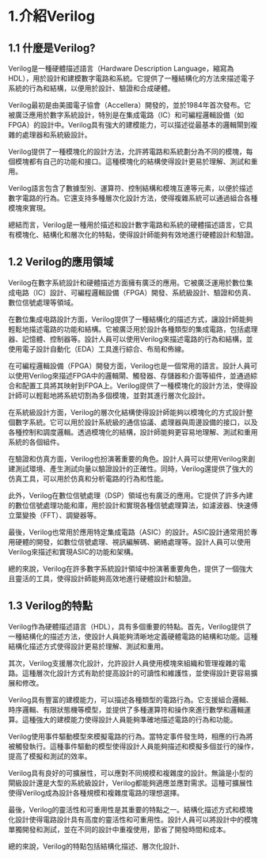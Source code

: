 # 1.介紹Verilog
## 1.1 什麼是Verilog?
Verilog是一種硬體描述語言（Hardware Description Language，縮寫為HDL），用於設計和建模數字電路和系統。它提供了一種結構化的方法來描述電子系統的行為和結構，以便用於設計、驗證和合成硬體。

Verilog最初是由美國電子協會（Accellera）開發的，並於1984年首次發布。它被廣泛應用於數字系統設計，特別是在集成電路（IC）和可編程邏輯設備（如FPGA）的設計中。Verilog具有強大的建模能力，可以描述從最基本的邏輯閘到複雜的處理器和系統級設計。

Verilog提供了一種模塊化的設計方法，允許將電路和系統劃分為不同的模塊，每個模塊都有自己的功能和接口。這種模塊化的結構使得設計更易於理解、測試和重用。

Verilog語言包含了數據型別、運算符、控制結構和模塊互連等元素，以便於描述數字電路的行為。它還支持多種層次化設計方法，使得複雜系統可以通過組合各種模塊來實現。

總結而言，Verilog是一種用於描述和設計數字電路和系統的硬體描述語言，它具有模塊化、結構化和層次化的特點，使得設計師能夠有效地進行硬體設計和驗證。
## 1.2 Verilog的應用領域
Verilog在數字系統設計和硬體描述方面擁有廣泛的應用。它被廣泛運用於數位集成电路（IC）設計、可編程邏輯設備（FPGA）開發、系統級設計、驗證和仿真、數位信號處理等領域。

在數位集成电路設計方面，Verilog提供了一種結構化的描述方式，讓設計師能夠輕鬆地描述電路的功能和結構。它被廣泛用於設計各種類型的集成電路，包括處理器、記憶體、控制器等。設計人員可以使用Verilog來描述電路的行為和結構，並使用電子設計自動化（EDA）工具進行綜合、布局和佈線。

在可編程邏輯設備（FPGA）開發方面，Verilog也是一個常用的語言。設計人員可以使用Verilog來描述FPGA中的邏輯閘、觸發器、存儲器和介面等組件，並通過綜合和配置工具將其映射到FPGA上。Verilog提供了一種模塊化的設計方法，使得設計師可以輕鬆地將系統切割為多個模塊，並對其進行層次化設計。

在系統級設計方面，Verilog的層次化結構使得設計師能夠以模塊化的方式設計整個數字系統。它可以用於設計系統級的通信協議、處理器與周邊設備的接口，以及各種控制和調度邏輯。透過模塊化的結構，設計師能夠更容易地理解、測試和重用系統的各個組件。

在驗證和仿真方面，Verilog也扮演著重要的角色。設計人員可以使用Verilog來創建測試環境、產生測試向量以驗證設計的正確性。同時，Verilog還提供了強大的仿真工具，可以用於仿真和分析電路的行為和性能。

此外，Verilog在數位信號處理（DSP）領域也有廣泛的應用。它提供了許多內建的數位信號處理功能和庫，用於設計和實現各種信號處理算法，如濾波器、快速傅立葉變換（FFT）、調變器等。

最後，Verilog也常用於應用特定集成電路（ASIC）的設計。ASIC設計通常用於專用硬體的開發，如數位信號處理、視訊編解碼、網絡處理等。設計人員可以使用Verilog來描述和實現ASIC的功能和架構。

總的來說，Verilog在許多數字系統設計領域中扮演著重要角色，提供了一個強大且靈活的工具，使得設計師能夠高效地進行硬體設計和驗證。
## 1.3 Verilog的特點
Verilog作為硬體描述語言（HDL），具有多個重要的特點。首先，Verilog提供了一種結構化的描述方法，使設計人員能夠清晰地定義硬體電路的結構和功能。這種結構化描述方式使得設計更易於理解、測試和重用。

其次，Verilog支援層次化設計，允許設計人員使用模塊來組織和管理複雜的電路。這種層次化設計方式有助於提高設計的可讀性和維護性，並使得設計更容易擴展和修改。

Verilog具有豐富的建模能力，可以描述各種類型的電路行為。它支援組合邏輯、時序邏輯、有限狀態機等模型，並提供了多種運算符和操作來進行數學和邏輯運算。這種強大的建模能力使得設計人員能夠準確地描述電路的行為和功能。

Verilog使用事件驅動模型來模擬電路的行為。當特定事件發生時，相應的行為將被觸發執行。這種事件驅動的模型使得設計人員能夠描述和模擬多個並行的操作，提高了模擬和測試的效率。

Verilog具有良好的可擴展性，可以應對不同規模和複雜度的設計。無論是小型的閘級設計還是大型的系統級設計，Verilog都能夠適應並應對需求。這種可擴展性使得Verilog成為設計各種規模和複雜度電路的理想選擇。

最後，Verilog的靈活性和可重用性是其重要的特點之一。結構化描述方式和模塊化設計使得電路設計具有高度的靈活性和可重用性。設計人員可以將設計中的模塊單獨開發和測試，並在不同的設計中重複使用，節省了開發時間和成本。

總的來說，Verilog的特點包括結構化描述、層次化設計、
